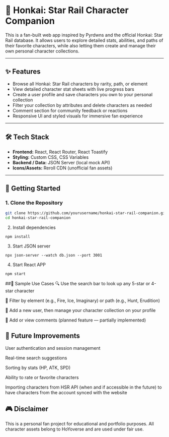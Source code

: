 # 🌌 Honkai: Star Rail Character Companion

This is a fan-built web app inspired by Pyrdwns and the official Honkai: Star Rail database. It allows users to explore detailed stats, abilities, and paths of their favorite characters, while also letting them create and manage their own personal character collections.

---

## ✨ Features

- Browse all Honkai: Star Rail characters by rarity, path, or element
- View detailed character stat sheets with live progress bars
- Create a user profile and save characters you own to your personal collection
- Filter your collection by attributes and delete characters as needed
- Comment section for community feedback or reactions
- Responsive UI and styled visuals for immersive fan experience

---

## 🛠 Tech Stack

- **Frontend:** React, React Router, React Toastify
- **Styling:** Custom CSS, CSS Variables
- **Backend / Data:** JSON Server (local mock API)
- **Icons/Assets:** Reroll CDN (unofficial fan assets)

---

## 🚀 Getting Started

### 1. Clone the Repository

```bash
git clone https://github.com/yourusername/honkai-star-rail-companion.git
cd honkai-star-rail-companion
```

2. Install dependencies
```
npm install
```

3. Start JSON server
```
npx json-server --watch db.json --port 3001
```
4. Start React APP
```
npm start
```

##🧪 Sample Use Cases
🔍 Use the search bar to look up any 5-star or 4-star character

🌟 Filter by element (e.g., Fire, Ice, Imaginary) or path (e.g., Hunt, Erudition)

🧍 Add a new user, then manage your character collection on your profile

💬 Add or view comments (planned feature — partially implemented)

## 🔧 Future Improvements
User authentication and session management

Real-time search suggestions

Sorting by stats (HP, ATK, SPD)

Ability to rate or favorite characters

Importing characters from HSR API (when and if accessible in the future) to have characters from the account synced with the website

## 🎮 Disclaimer
This is a personal fan project for educational and portfolio purposes. All character assets belong to HoYoverse and are used under fair use.



